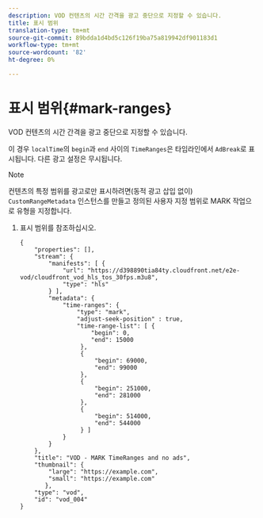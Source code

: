 ```yaml
---
description: VOD 컨텐츠의 시간 간격을 광고 중단으로 지정할 수 있습니다.
title: 표시 범위
translation-type: tm+mt
source-git-commit: 89bdda1d4bd5c126f19ba75a819942df901183d1
workflow-type: tm+mt
source-wordcount: '82'
ht-degree: 0%

---
```



# 표시 범위{#mark-ranges}

VOD 컨텐츠의 시간 간격을 광고 중단으로 지정할 수 있습니다.

이 경우 `localTime`의 `begin`과 `end` 사이의 `TimeRanges`은 타임라인에서 `AdBreak`로 표시됩니다. 다른 광고 설정은 무시됩니다.

>[!NOTE]
>
>컨텐츠의 특정 범위를 광고로만 표시하려면(동적 광고 삽입 없이) `CustomRangeMetadata` 인스턴스를 만들고 정의된 사용자 지정 범위로 MARK 작업으로 유형을 지정합니다.

1. 표시 범위를 참조하십시오.

   ```
   {   
       "properties": [],
       "stream": {
           "manifests": [ {
               "url": "https://d398890tia84ty.cloudfront.net/e2e-vod/cloudfront_vod_hls_tos_30fps.m3u8",
               "type": "hls"
           } ],
           "metadata": {
               "time-ranges": {
                   "type": "mark",
                   "adjust-seek-position" : true,   
                   "time-range-list": [ {
                       "begin": 0,
                       "end": 15000
                    },
                    {
                        "begin": 69000,
                        "end": 99000
                    },
                    {
                        "begin": 251000,
                        "end": 281000
                    },
                    {
                        "begin": 514000,
                        "end": 544000
                    } ]
               }
           }           
       },   
       "title": "VOD - MARK TimeRanges and no ads",
       "thumbnail": {
           "large": "https://example.com",
           "small": "https://example.com"
          },
       "type": "vod",
       "id": "vod_004"
   }
   ```

